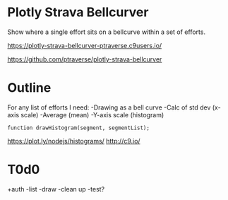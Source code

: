 Plotly Strava Bellcurver
========================

Show where a single effort sits on a bellcurve within a set of efforts.

https://plotly-strava-bellcurver-ptraverse.c9users.io/

https://github.com/ptraverse/plotly-strava-bellcurver


# Outline
For any list of efforts I need:
-Drawing as a bell curve
-Calc of std dev (x-axis scale)
-Average (mean)
-Y-axis scale (histogram)

`function drawHistogram(segment, segmentList);`


https://plot.ly/nodejs/histograms/
http://c9.io/

# T0d0
+auth
-list
-draw
-clean up
-test?
